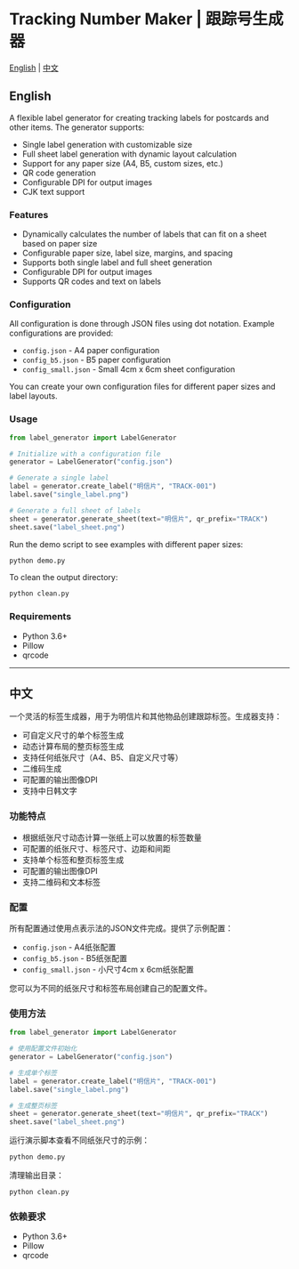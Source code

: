 # Tracking Number Maker | 跟踪号生成器

[English](#english) | [中文](#chinese)

<a name="english"></a>
## English

A flexible label generator for creating tracking labels for postcards and other items. The generator supports:

- Single label generation with customizable size
- Full sheet label generation with dynamic layout calculation
- Support for any paper size (A4, B5, custom sizes, etc.)
- QR code generation
- Configurable DPI for output images
- CJK text support

### Features

- Dynamically calculates the number of labels that can fit on a sheet based on paper size
- Configurable paper size, label size, margins, and spacing
- Supports both single label and full sheet generation
- Configurable DPI for output images
- Supports QR codes and text on labels

### Configuration

All configuration is done through JSON files using dot notation. Example configurations are provided:

- `config.json` - A4 paper configuration
- `config_b5.json` - B5 paper configuration
- `config_small.json` - Small 4cm x 6cm sheet configuration

You can create your own configuration files for different paper sizes and label layouts.

### Usage

```python
from label_generator import LabelGenerator

# Initialize with a configuration file
generator = LabelGenerator("config.json")

# Generate a single label
label = generator.create_label("明信片", "TRACK-001")
label.save("single_label.png")

# Generate a full sheet of labels
sheet = generator.generate_sheet(text="明信片", qr_prefix="TRACK")
sheet.save("label_sheet.png")
```

Run the demo script to see examples with different paper sizes:

```bash
python demo.py
```

To clean the output directory:

```bash
python clean.py
```

### Requirements

- Python 3.6+
- Pillow
- qrcode

---

<a name="chinese"></a>
## 中文

一个灵活的标签生成器，用于为明信片和其他物品创建跟踪标签。生成器支持：

- 可自定义尺寸的单个标签生成
- 动态计算布局的整页标签生成
- 支持任何纸张尺寸（A4、B5、自定义尺寸等）
- 二维码生成
- 可配置的输出图像DPI
- 支持中日韩文字

### 功能特点

- 根据纸张尺寸动态计算一张纸上可以放置的标签数量
- 可配置的纸张尺寸、标签尺寸、边距和间距
- 支持单个标签和整页标签生成
- 可配置的输出图像DPI
- 支持二维码和文本标签

### 配置

所有配置通过使用点表示法的JSON文件完成。提供了示例配置：

- `config.json` - A4纸张配置
- `config_b5.json` - B5纸张配置
- `config_small.json` - 小尺寸4cm x 6cm纸张配置

您可以为不同的纸张尺寸和标签布局创建自己的配置文件。

### 使用方法

```python
from label_generator import LabelGenerator

# 使用配置文件初始化
generator = LabelGenerator("config.json")

# 生成单个标签
label = generator.create_label("明信片", "TRACK-001")
label.save("single_label.png")

# 生成整页标签
sheet = generator.generate_sheet(text="明信片", qr_prefix="TRACK")
sheet.save("label_sheet.png")
```

运行演示脚本查看不同纸张尺寸的示例：

```bash
python demo.py
```

清理输出目录：

```bash
python clean.py
```

### 依赖要求

- Python 3.6+
- Pillow
- qrcode

